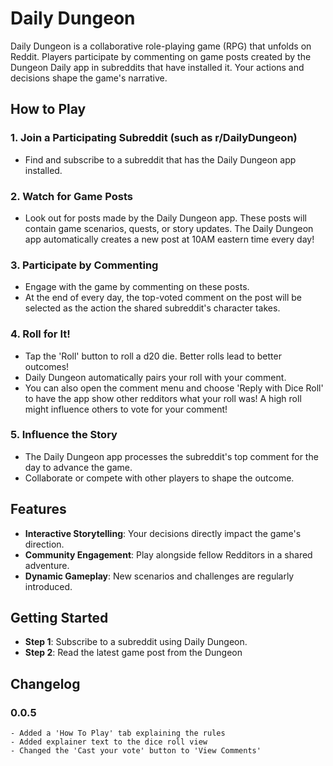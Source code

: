 # Daily Dungeon

Daily Dungeon is a collaborative role-playing game (RPG) that unfolds on Reddit. Players participate by commenting on game posts created by the Dungeon Daily app in subreddits that have installed it. Your actions and decisions shape the game's narrative.

## How to Play

### 1. Join a Participating Subreddit (such as r/DailyDungeon)

- Find and subscribe to a subreddit that has the Daily Dungeon app installed.

### 2. Watch for Game Posts

- Look out for posts made by the Daily Dungeon app. These posts will contain game scenarios, quests, or story updates. The Daily Dungeon app automatically creates a new post at 10AM eastern time every day!

### 3. Participate by Commenting

- Engage with the game by commenting on these posts.
- At the end of every day, the top-voted comment on the post will be selected as the action the shared subreddit's character takes.

### 4. Roll for It!

- Tap the 'Roll' button to roll a d20 die. Better rolls lead to better outcomes!
- Daily Dungeon automatically pairs your roll with your comment.
- You can also open the comment menu and choose 'Reply with Dice Roll' to have the app show other redditors what your roll was! A high roll might influence others to vote for your comment!

### 5. Influence the Story

- The Daily Dungeon app processes the subreddit's top comment for the day to advance the game.
- Collaborate or compete with other players to shape the outcome.

## Features

- **Interactive Storytelling**: Your decisions directly impact the game's direction.
- **Community Engagement**: Play alongside fellow Redditors in a shared adventure.
- **Dynamic Gameplay**: New scenarios and challenges are regularly introduced.

## Getting Started

- **Step 1**: Subscribe to a subreddit using Daily Dungeon.
- **Step 2**: Read the latest game post from the Dungeon

## Changelog

### 0.0.5
    - Added a 'How To Play' tab explaining the rules
    - Added explainer text to the dice roll view
    - Changed the 'Cast your vote' button to 'View Comments'
